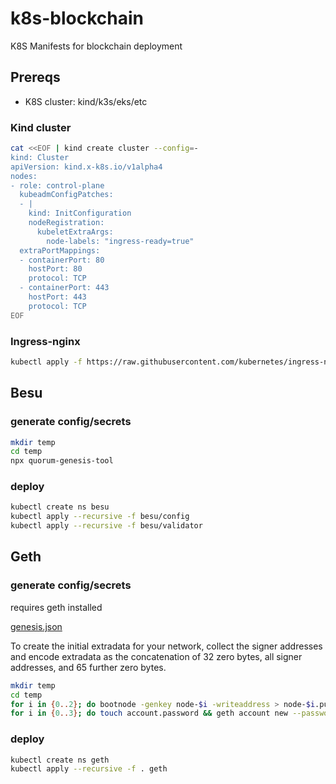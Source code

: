 # k8s-blockchain

K8S Manifests for blockchain deployment

## Prereqs

* K8S cluster: kind/k3s/eks/etc

### Kind cluster

```sh
cat <<EOF | kind create cluster --config=-
kind: Cluster
apiVersion: kind.x-k8s.io/v1alpha4
nodes:
- role: control-plane
  kubeadmConfigPatches:
  - |
    kind: InitConfiguration
    nodeRegistration:
      kubeletExtraArgs:
        node-labels: "ingress-ready=true"
  extraPortMappings:
  - containerPort: 80
    hostPort: 80
    protocol: TCP
  - containerPort: 443
    hostPort: 443
    protocol: TCP
EOF
```

### Ingress-nginx

```sh
kubectl apply -f https://raw.githubusercontent.com/kubernetes/ingress-nginx/main/deploy/static/provider/kind/deploy.yaml
```

## Besu

### generate config/secrets

```sh
mkdir temp
cd temp
npx quorum-genesis-tool
```

### deploy

```sh
kubectl create ns besu
kubectl apply --recursive -f besu/config
kubectl apply --recursive -f besu/validator
```

## Geth

### generate config/secrets

requires geth installed

[genesis.json](https://geth.ethereum.org/docs/interface/private-network)

To create the initial extradata for your network, collect the signer addresses and encode extradata as the concatenation of 32 zero bytes, all signer addresses, and 65 further zero bytes.

```sh
mkdir temp
cd temp
for i in {0..2}; do bootnode -genkey node-$i -writeaddress > node-$i.pub; done
for i in {0..3}; do touch account.password && geth account new --password account.password --keystore account-$i; done
```

### deploy

```sh
kubectl create ns geth
kubectl apply --recursive -f . geth
```
